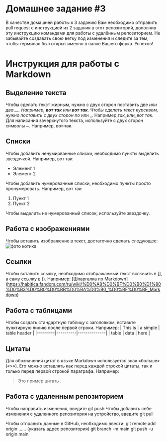 # Домашнее задание #3

В качестве домашней работы к 3 заданию Вам необходимо отправить pull request с инструкцией из 2 задания в этот репозиторий, дополнив эту инструкцию командами для работы с удалённым репозиторием. Не забывайте создавать свою ветку под изменения и следите за тем, чтобы терминал был открыт именно в папке Вашего форка. Успехов!

# Инструкция для работы с Markdown

## Выделение текста

Чтобы сделать текст жирным, нужно с двух сторон поставить две *или два __. Например, **вот так** или **вот так**.
Чтобы сделать текст курсивом, нужно поставить с двух сторон по* или _. Например,*так_или_вот так*.
Для написания зачеркнутого текста, используйте с двух сторон символы ~. Например, ~~вот так~~.

## Списки

Чтобы добавить ненумирванные списки, необходимо пункты выделить звездочкой. Например, вот так:

* Элемент 1
* Элемент 2

Чтобы добавить нумерованные списки, необходимо пункты просто пронумеровать. Например, вот так:

1. Пункт 1
2. Пункт 2

Чтобы выделить не нумерованный список, используйте звездочку.

## Работа с изображениями

Чтобы вставить изображение в текст, достаточно сделать следующее:
![фото котика](kot.jpg)

## Ссылки

Чтобы вставить ссылку, необходимо отображаемый текст включить в [], а саму ссылку в (). Например:
[Шпаргалка по Markdown] (<https://habitica.fandom.com/ru/wiki/%D0%A8%D0%BF%D0%B0%D1%80%D0%B3%D0%B0%D0%BB%D0%BA%D0%B0_%D0%BF%D0%BE_Markdown>)

## Работа с таблицами

Чтобы создать стандартную таблицу с заголовком, вставьте пунктирную линию после первой строки. Например:
| This is | a simple | table header |
|---------|----------|--------------|
| table   | data     | here         |

## Цитаты

Для обозначения цитат в языке Markdown используется знак «больше» («>»). Его можно вставлять как перед каждой строкой цитаты, так и только перед первой строкой параграфа. Например:
>Это пример цитаты.

## Работа с удаленным репозиторием

Чтобы направить изменения, введите git push
Чтобы добавить себе изменения с удаленного репозитория на устройство, введите git pull

Чтобы отправить данные в GitHub, необходимо ввести:
git remote add origin ...... (указать адрес репозитория)
git branch -m main
git push -u origin main
